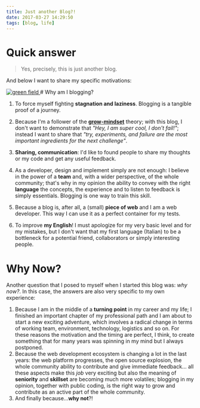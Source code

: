 ```yaml
---
title: Just another Blog?!
date: 2017-03-27 14:29:50
tags: [blog, life]
---
```

# Quick answer
>Yes, precisely, this is just another blog.

And below I want to share my specific motivations:
<!-- more -->
<a href="https://500px.com/photo/192123781/dsc-by-emanuele-rabino">
    <img class="nofancybox img-post" src="{% post_path just-another-blog %}/blog-0.jpg" alt="green field"/>
</a>
# Why am I blogging?

1. To force myself fighting **stagnation and laziness**. Blogging is a tangible proof of a journey. 

2. Because I'm a follower of the **[grow-mindset](https://en.wikipedia.org/wiki/Carol_Dweck)** theory; with this blog, I don't want to demonstrate that _"Hey, I am super cool, I don't fail!"_; instead I want to share that _"try, experiments, and failure are the most important ingredients for the next challenge"_.

3. **Sharing, communication**: I'd like to found people to share my thoughts or my code and get any useful feedback.

4. As a developer, design and implement simply are not enough: I believe in the power of a **team** and, with a wider perspective, of the whole community; that's why in my opinion the ability to convey with the right **language** the concepts, the experience and to listen to feedback is simply essentials. Blogging is one way to train this skill.

5. Because a blog is, after all, a (small) **piece of web** and I am a web developer. This way I can use it as a perfect container for my tests.

6. To improve **my English**! I must apologize for my very basic level and for my mistakes, but I don't want that my first language (Italian) to be a bottleneck for a potential friend, collaborators or simply interesting people.

# Why Now?
Another question that I posed to myself when I started this blog was: _why now?_.
In this case, the answers are also very specific to my own experience:

1. Because I am in the middle of a **turning point** in my career and my life; I finished an important chapter of my professional path and I am about to start a new exciting adventure, which involves a radical change in terms of working team, environment, technology, logistics and so on. For these reasons the motivation and the timing are perfect, I think, to create something that for many years was spinning in my mind but I always postponed.
2. Because the web development ecosystem is changing a lot in the last years: the web platform progresses, the open source explosion, the whole community ability to contribute and give immediate feedback... all these aspects make this _job_ very exciting but also the meaning of **seniority** and **skillset** are becoming much more volatiles; blogging in my opinion, together with public coding, is the right way to grow and contribute as an active part of the whole community.
3. And finally because...**why not**?!